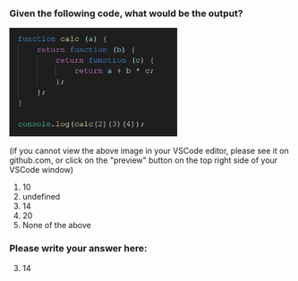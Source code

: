 ### Given the following code, what would be the output?

<img src="images/calc.png" width="300px" alt="" width="50%">

(if you cannot view the above image in your VSCode editor, please see it
on github.com, or click on the "preview" button on the top right side of your VSCode window)

1. 10
2. undefined
3. 14
4. 20
5. None of the above

### Please write your answer here:
3. 14


